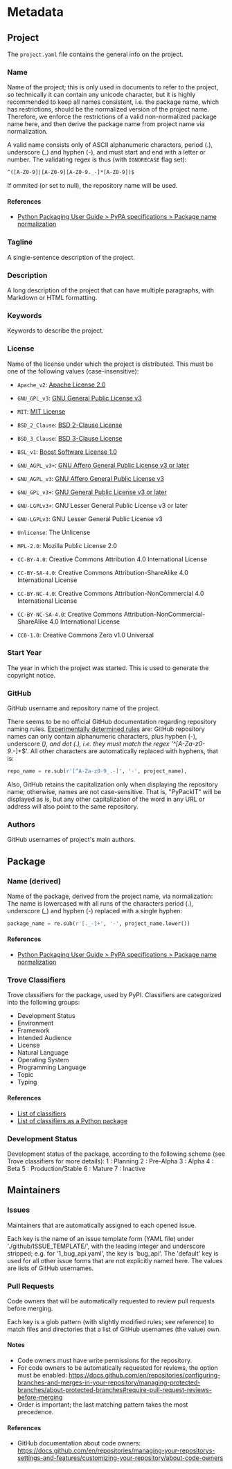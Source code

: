 # Metadata

## Project
The `project.yaml` file contains the general info on the project.

### Name
Name of the project;
this is only used in documents to refer to the project, so technically it can contain any unicode character,
but it is highly recommended to keep all names consistent, i.e. the package name, which has restrictions,
should be the normalized version of the project name. Therefore, we enforce the restrictions of a
valid non-normalized package name here, and then derive the package name from project name via normalization.

A valid name consists only of ASCII alphanumeric characters, period (.), underscore (_) and hyphen (-),
and must start and end with a letter or number. The validating regex is thus (with `IGNORECASE` flag set):
```default
^([A-Z0-9]|[A-Z0-9][A-Z0-9._-]*[A-Z0-9])$
```
If ommited (or set to null), the repository name will be used.

#### References
* [Python Packaging User Guide > PyPA specifications > Package name normalization](https://packaging.python.org/en/latest/specifications/name-normalization/)

### Tagline
A single-sentence description of the project.

### Description
A long description of the project that can have multiple paragraphs, with Markdown or HTML formatting.

### Keywords
Keywords to describe the project.

### License
Name of the license under which the project is distributed.
This must be one of the following values (case-insensitive):
- `Apache_v2`: [Apache License 2.0](https://choosealicense.com/licenses/apache-2.0/)
- `GNU_GPL_v3`: [GNU General Public License v3](https://choosealicense.com/licenses/gpl-3.0/)
- `MIT`: [MIT License](https://choosealicense.com/licenses/mit/)
- `BSD_2_Clause`: [BSD 2-Clause License](https://choosealicense.com/licenses/bsd-2-clause/)
- `BSD_3_Clause`: [BSD 3-Clause License](https://choosealicense.com/licenses/bsd-3-clause/)
- `BSL_v1`: [Boost Software License 1.0](https://choosealicense.com/licenses/bsl-1.0/)
- `GNU_AGPL_v3+`: [GNU Affero General Public License v3 or later](https://choosealicense.com/licenses/agpl-3.0/)
- `GNU_AGPL_v3`: [GNU Affero General Public License v3](https://choosealicense.com/licenses/agpl-3.0/)
- `GNU_GPL_v3+`: [GNU General Public License v3 or later](https://choosealicense.com/licenses/gpl-3.0/)

- `GNU-LGPLv3+`: GNU Lesser General Public License v3 or later
- `GNU-LGPLv3`: GNU Lesser General Public License v3
- `Unlicense`: The Unlicense

- `MPL-2.0`: Mozilla Public License 2.0
- `CC-BY-4.0`: Creative Commons Attribution 4.0 International License
- `CC-BY-SA-4.0`: Creative Commons Attribution-ShareAlike 4.0 International License
- `CC-BY-NC-4.0`: Creative Commons Attribution-NonCommercial 4.0 International License
- `CC-BY-NC-SA-4.0`: Creative Commons Attribution-NonCommercial-ShareAlike 4.0 International License
- `CC0-1.0`: Creative Commons Zero v1.0 Universal

### Start Year
The year in which the project was started. This is used to generate the copyright notice.

### GitHub
GitHub username and repository name of the project.

There seems to be no official GitHub documentation regarding repository naming rules.
[Experimentally determined rules](https://stackoverflow.com/a/59082561/14923024) are:
GitHub repository names can only contain alphanumeric characters,
plus hyphen (-), underscore (_), and dot (.), i.e. they must match the regex '^[A-Za-z0-9_.-]+$'.
All other characters are automatically replaced with hyphens, that is:
```python
repo_name = re.sub(r'[^A-Za-z0-9_.-]', '-', project_name),
```

Also, GitHub retains the capitalization only when displaying the repository name;
otherwise, names are not case-sensitive. That is, "PyPackIT" will be displayed as is,
but any other capitalization of the word in any URL or address will also point to the same repository.

### Authors
GitHub usernames of project's main authors.


## Package

### Name (derived)
Name of the package, derived from the project name, via normalization:
The name is lowercased with all runs of the characters period (.), underscore (_) and hyphen (-)
replaced with a single hyphen:
```python
package_name = re.sub(r'[._-]+', '-', project_name.lower())
```
#### References
* [Python Packaging User Guide > PyPA specifications > Package name normalization](https://packaging.python.org/en/latest/specifications/name-normalization/)

### Trove Classifiers
Trove classifiers for the package, used by PyPI.
Classifiers are categorized into the following groups:
- Development Status
- Environment
- Framework
- Intended Audience
- License
- Natural Language
- Operating System
- Programming Language
- Topic
- Typing

#### References
* [List of classifiers](https://pypi.org/classifiers/)
* [List of classifiers as a Python package](https://github.com/pypa/trove-classifiers/blob/main/src/trove_classifiers/__init__.py)

### Development Status
Development status of the package, according to the following scheme (see Trove classifiers for more details):
  1 : Planning
  2 : Pre-Alpha
  3 : Alpha
  4 : Beta
  5 : Production/Stable
  6 : Mature
  7 : Inactive




## Maintainers


### Issues
Maintainers that are automatically assigned to each opened issue.

Each key is the name of an issue template form (YAML file) under './github/ISSUE_TEMPLATE/', with the leading
integer and underscore stripped; e.g. for '1_bug_api.yaml', the key is 'bug_api'.
The 'default' key is used for all other issue forms that are not explicitly named here.
The values are lists of GitHub usernames.

### Pull Requests
Code owners that will be automatically requested to review pull requests before merging.

Each key is a glob pattern (with slightly modified rules; see reference) to match files and directories that
a list of GitHub usernames (the value) own.

#### Notes
* Code owners must have write permissions for the repository.
* For code owners to be automatically requested for reviews, the option must be enabled:
https://docs.github.com/en/repositories/configuring-branches-and-merges-in-your-repository/managing-protected-branches/about-protected-branches#require-pull-request-reviews-before-merging
* Order is important; the last matching pattern takes the most precedence.

#### References
* GitHub documentation about code owners:
https://docs.github.com/en/repositories/managing-your-repositorys-settings-and-features/customizing-your-repository/about-code-owners

